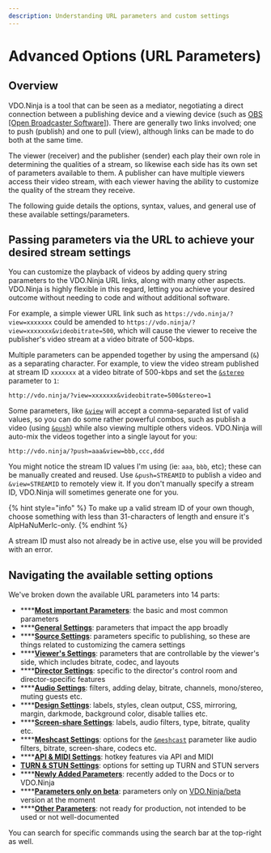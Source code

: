 ```yaml
---
description: Understanding URL parameters and custom settings
---
```


# Advanced Options (URL Parameters)

## Overview

VDO.Ninja is a tool that can be seen as a mediator, negotiating a direct connection between a publishing device and a viewing device (such as [OBS \[Open Broadcaster Software\]](https://obsproject.com)). There are generally two links involved; one to push (publish) and one to pull (view), although links can be made to do both at the same time.

The viewer (receiver) and the publisher (sender) each play their own role in determining the qualities of a stream, so likewise each side has its own set of parameters available to them. A publisher can have multiple viewers access their video stream, with each viewer having the ability to customize the quality of the stream they receive.

The following guide details the options, syntax, values, and general use of these available settings/parameters.

## Passing parameters via the URL to achieve your desired stream settings

You can customize the playback of videos by adding query string parameters to the VDO.Ninja URL links, along with many other aspects. VDO.Ninja is highly flexible in this regard, letting you achieve your desired outcome without needing to code and without additional software.

For example, a simple viewer URL link such as `https://vdo.ninja/?view=xxxxxxx` could be amended to `https://vdo.ninja/?view=xxxxxxx&videobitrate=500`, which will cause the viewer to receive the publisher's video stream at a video bitrate of 500-kbps.

Multiple parameters can be appended together by using the ampersand (`&`) as a separating character. For example, to view the video stream published at stream ID `xxxxxxx` at a video bitrate of 500-kbps and set the [`&stereo`](general-settings/stereo.md) parameter to `1`:

```markup
http://vdo.ninja/?view=xxxxxxx&videobitrate=500&stereo=1
```

Some parameters, like [`&view`](advanced-settings/view-parameters/view.md) will accept a comma-separated list of valid values, so you can do some rather powerful combos, such as publish a video (using [`&push`](source-settings/push.md)) while also viewing multiple others videos. VDO.Ninja will auto-mix the videos together into a single layout for you:

```markup
http://vdo.ninja/?push=aaa&view=bbb,ccc,ddd
```

You might notice the stream ID values I'm using (ie: `aaa`, `bbb`, etc); these can be manually created and reused. Use `&push=STREAMID` to publish a video and `&view=STREAMID` to remotely view it. If you don't manually specify a stream ID, VDO.Ninja will sometimes generate one for you.

{% hint style="info" %}
To make up a valid stream ID of your own though, choose something with less than 31-characters of length and ensure it's AlpHaNuMerIc-only.
{% endhint %}

A stream ID must also not already be in active use, else you will be provided with an error.

## Navigating the available setting options

We've broken down the available URL parameters into 14 parts:

* ****[**Most important Parameters**](getting-started/cheat-sheet-of-basic-parameters.md): the basic and most common parameters
* ****[**General Settings**](advanced-settings/general-parameters/): parameters that impact the app broadly
* ****[**Source Settings**](advanced-settings/source-parameters/): parameters specific to publishing, so these are things related to customizing the camera settings
* ****[**Viewer's Settings**](advanced-settings/view-parameters/): parameters that are controllable by the viewer's side, which includes bitrate, codec, and layouts
* ****[**Director Settings**](advanced-settings/director-parameters/): specific to the director's control room and director-specific features
* ****[**Audio Settings**](advanced-settings/audio-parameters/): filters, adding delay, bitrate, channels, mono/stereo, muting guests etc.
* ****[**Design Settings**](advanced-settings/design-parameters/): labels, styles, clean output, CSS, mirroring, margin, darkmode, background color, disable tallies etc.
* ****[**Screen-share Settings**](advanced-settings/screen-share-parameters/): labels, audio filters, type, bitrate, quality etc.
* ****[**Meshcast Settings**](advanced-settings/meshcast-parameters/): options for the [`&meshcast`](newly-added-parameters/and-meshcast.md) parameter like audio filters, bitrate, screen-share, codecs etc.
* ****[**API & MIDI Settings**](advanced-settings/api-and-midi-parameters/): hotkey features via API and MIDI
* [**TURN & STUN Settings**](advanced-settings/turn-and-stun-parameters/): options for setting up TURN and STUN servers
* ****[**Newly Added Parameters**](advanced-settings/newly-added-parameters/): recently added to the Docs or to VDO.Ninja
* ****[**Parameters only on beta**](advanced-settings/parameters-only-on-beta.md): parameters only on [VDO.Ninja/beta](https://vdo.ninja/beta/) version at the moment
* ****[**Other Parameters**](other-parameters.md): not ready for production, not intended to be used or not well-documented

You can search for specific commands using the search bar at the top-right as well.
